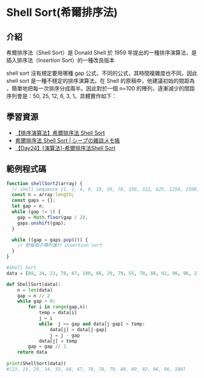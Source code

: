 # Shell Sort(希爾排序法)

## 介紹
希爾排序法（Shell Sort）是 Donald Shell 於 1959 年提出的一種排序演算法，是插入排序法（Insertion Sort）的一種改良版本

shell sort 沒有規定要用哪種 gap 公式，不同的公式，其時間複雜度也不同。因此 shell sort 是一種不穩定的排序演算法。在 Shell 的原稿中，他建議初始的間距為 
，簡單地把每一次排序分成兩半。因此對於一個 n=100 的陣列，逐漸減少的間距序列會是：50, 25, 12, 6, 3, 1。具體實作如下：

## 學習資源

- [【排序演算法】希爾排序法 Shell Sort](https://ithelp.ithome.com.tw/articles/10333989)
- [希爾排序法 Shell Sort | シープの雑談メモ帳](https://sheepndw.github.io/memochou/ithelp2023/Day19.html)
- [【Day24】[演算法]-希爾排序法Shell Sort](https://ithelp.ithome.com.tw/articles/10277847)

## 範例程式碼
```javascript
function shellSort2(array) {
  // shell sequence [1, 2, 4, 9, 19, 39, 78, 156, 312, 625, 1250, 2500, 5000]
  const n = array.length;
  const gaps = [];
  let gap = n;
  while (gap != 1) {
    gap = Math.floor(gap / 2);
    gaps.unshift(gap);
  }

  while ((gap = gaps.pop())) {
    // 對每個子陣列進行 insertion sort
  }
}
```


```python
#Shell Sort
data = [89, 34, 23, 78, 67, 100, 66, 29, 79, 55, 78, 88, 92, 96, 96, 23]

def ShellSort(data):
    n = len(data)
    gap = n // 2 
    while gap > 0: 
        for i in range(gap,n): 
            temp = data[i] 
            j = i 
            while  j >= gap and data[j-gap] > temp: 
                data[j] = data[j-gap] 
                j = j - gap 
            data[j] = temp 
        gap = gap // 2
    return data
        
print(ShellSort(data))
#[23, 23, 29, 34, 55, 66, 67, 78, 78, 79, 88, 89, 92, 96, 96, 100]
```